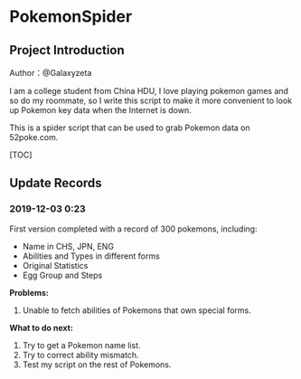 # PokemonSpider

## Project Introduction

Author：@Galaxyzeta

I am a college student from China HDU, I love playing pokemon games and so do my roommate, so I write this script to make it more convenient to look up Pokemon key data when the Internet is down.

This is a spider script that can be used to grab Pokemon data on 52poke.com.

[TOC]

## Update Records

### **2019-12-03 0:23**

First version completed with a record of 300 pokemons, including:

- Name in CHS, JPN, ENG
- Abilities and Types in different forms
- Original Statistics
- Egg Group and Steps

**Problems:**

1. Unable to fetch abilities of Pokemons that own special forms.

**What to do next:**

1. Try to get a Pokemon name list.
2. Try to correct ability mismatch.
3. Test my script on the rest of Pokemons.